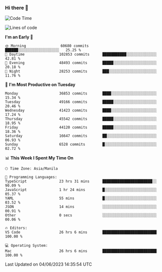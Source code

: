 ### Hi there 👋

<!--START_SECTION:waka-->
![Code Time](http://img.shields.io/badge/Code%20Time-4%2C024%20hrs%2059%20mins-blue)

![Lines of code](https://img.shields.io/badge/From%20Hello%20World%20I%27ve%20Written-99.4%20million%20lines%20of%20code-blue)

**I'm an Early 🐤** 

```text
🌞 Morning                60680 commits       ██████░░░░░░░░░░░░░░░░░░░   25.25 % 
🌆 Daytime                102853 commits      ███████████░░░░░░░░░░░░░░   42.81 % 
🌃 Evening                48493 commits       █████░░░░░░░░░░░░░░░░░░░░   20.18 % 
🌙 Night                  28253 commits       ███░░░░░░░░░░░░░░░░░░░░░░   11.76 % 
```
📅 **I'm Most Productive on Tuesday** 

```text
Monday                   36853 commits       ████░░░░░░░░░░░░░░░░░░░░░   15.34 % 
Tuesday                  49166 commits       █████░░░░░░░░░░░░░░░░░░░░   20.46 % 
Wednesday                41423 commits       ████░░░░░░░░░░░░░░░░░░░░░   17.24 % 
Thursday                 45542 commits       █████░░░░░░░░░░░░░░░░░░░░   18.95 % 
Friday                   44120 commits       █████░░░░░░░░░░░░░░░░░░░░   18.36 % 
Saturday                 16647 commits       ██░░░░░░░░░░░░░░░░░░░░░░░   06.93 % 
Sunday                   6528 commits        █░░░░░░░░░░░░░░░░░░░░░░░░   02.72 % 
```


📊 **This Week I Spent My Time On** 

```text
🕑︎ Time Zone: Asia/Manila

💬 Programming Languages: 
TypeScript               23 hrs 31 mins      ███████████████████████░░   90.09 % 
JavaScript               1 hr 24 mins        █░░░░░░░░░░░░░░░░░░░░░░░░   05.37 % 
YAML                     55 mins             █░░░░░░░░░░░░░░░░░░░░░░░░   03.52 % 
JSON                     14 mins             ░░░░░░░░░░░░░░░░░░░░░░░░░   00.91 % 
Other                    0 secs              ░░░░░░░░░░░░░░░░░░░░░░░░░   00.06 % 

🔥 Editors: 
VS Code                  26 hrs 6 mins       █████████████████████████   100.00 % 

💻 Operating System: 
Mac                      26 hrs 6 mins       █████████████████████████   100.00 % 
```


 Last Updated on 04/06/2023 14:35:54 UTC
<!--END_SECTION:waka-->


<!--
**rad182/rad182** is a ✨ _special_ ✨ repository because its `README.md` (this file) appears on your GitHub profile.

Here are some ideas to get you started:

- 🔭 I’m currently working on ...
- 🌱 I’m currently learning ...
- 👯 I’m looking to collaborate on ...
- 🤔 I’m looking for help with ...
- 💬 Ask me about ...
- 📫 How to reach me: ...
- 😄 Pronouns: ...
- ⚡ Fun fact: ...
-->
